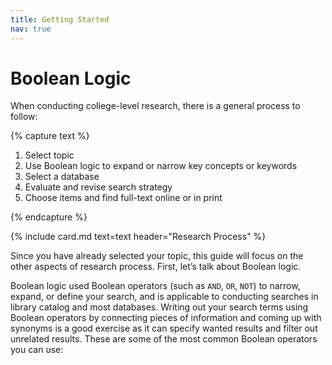 ```yaml
---
title: Getting Started
nav: true
--- 
```


# Boolean Logic
When conducting college-level research, there is a general process to follow:

{% capture text %}

1. Select topic
2. Use Boolean logic to expand or narrow key concepts or keywords
3. Select a database
4. Evaluate and revise search strategy
5. Choose items and find full-text online or in print

{% endcapture %}

{% include card.md text=text header="Research Process" %}

Since you have already selected your topic, this guide will focus on the other aspects of research process. First, let’s talk about Boolean logic. 

Boolean logic used Boolean operators (such as `AND`, `OR`, `NOT`) to narrow, expand, or define your search, and is applicable to conducting searches in library catalog and most databases. Writing out your search terms using Boolean operators by connecting pieces of information and coming up with synonyms is a good exercise as it can specify wanted results and filter out unrelated results. These are some of the most common Boolean operators you can use:

<html>
   <head>
      <style>
         table {width: 100%;}
         table, td, th {
            border-collapse: collapse;
            padding: 8px;
            border-bottom: 1px solid #ddd;
         
         th {            
            style="text-align:Center"
            border: 1px solid black;
            padding-top: 12px;
            padding-bottom: 12px;
            background-color: #f1b300;
            color: white;
            }
      </style>
   </head>
   <body>
      <table>
         <tr>
            <th style="background-color: #f1b300; color: white">Boolean Operator</th>
            <th style="background-color: #f1b300; color: white">Explanation</th>
            <th style="background-color: #f1b300; color: white">Example</th>
         </tr>
         <tr>
            <th style="text-align:Center">AND</th>
            <td style="text-align:Left">All search terms must be present in the results</td>
            <td style="text-align:Left">Antibiotic AND farm</td>
         </tr>
         <tr>
            <th style="text-align:Center">OR</th>
            <td style="text-align:Left">Results can include any of the search terms</td>
            <td style="text-align:Left">lactation OR secretion OR yield</td>
         </tr>
         <tr>
            <th style="text-align:Center">" "</th>
            <td style="text-align:Left">Results must include search terms in the defined order</td>
            <td style="text-align:Left">“bovine somatotropin” OR “bovine growth hormone”</td>
         </tr>
          <tr>
            <th style="text-align:Center">NOT</th>
            <td style="text-align:Left">Results exclude the search terms that follows the operator</td>
            <td style="text-align:Left">“skim milk” NOT “powdered milk”</td>
         </tr>
         <tr>
            <th style="text-align:Center">*</th>
            <td style="text-align:Left">Results can include search terms with different endings of the root word</td>
            <td style="text-align:Left">Lactat* 'for lactate, lactation, lactating, etc.'</td>
         </tr>         
         <tr>
            <th style="text-align:Center">( )</th>
            <td style="text-align:Left">Results include the phrase with the order of relationships organized</td>
            <td style="text-align:Left">(“low-fat milk” OR “skim milk”) AND “whole milk” AND consumption</td>
         </tr>
         <tr>
            <th style="text-align:Center">?</th>
            <td style="text-align:Left">Results include words with alternative spellings</td>
            <td style="text-align:Left">“pasteuri?ed milk”</td>
         </tr>
      </table>
   </body>
</html>


{% capture alert %}*Note:* Jekyll does not officially support Windows, however it is cross platform (they just don’t officially write windows documentation or check for bugs).
There is a [Jekyll on Windows](https://jekyllrb.com/docs/windows/#installation) page, but it can be out of date and inaccurate.{% endcapture %}
{% include alert.md text=alert color="warning" %}


